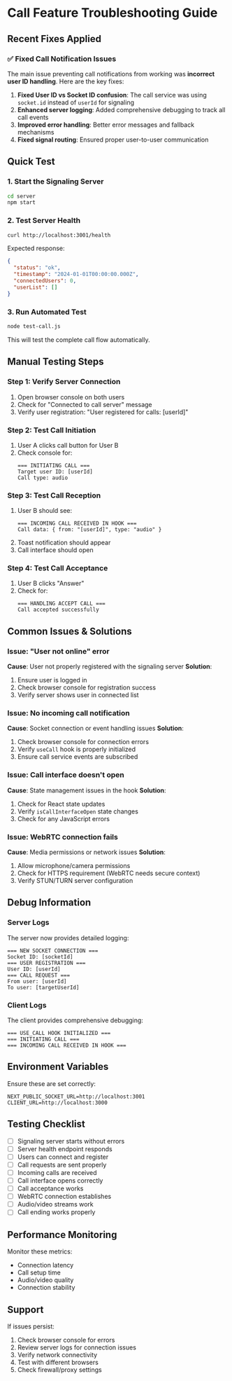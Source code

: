 # Call Feature Troubleshooting Guide

## Recent Fixes Applied

### ✅ Fixed Call Notification Issues

The main issue preventing call notifications from working was **incorrect user ID handling**. Here are the key fixes:

1. **Fixed User ID vs Socket ID confusion**: The call service was using `socket.id` instead of `userId` for signaling
2. **Enhanced server logging**: Added comprehensive debugging to track all call events
3. **Improved error handling**: Better error messages and fallback mechanisms
4. **Fixed signal routing**: Ensured proper user-to-user communication

## Quick Test

### 1. Start the Signaling Server
```bash
cd server
npm start
```

### 2. Test Server Health
```bash
curl http://localhost:3001/health
```
Expected response:
```json
{
  "status": "ok",
  "timestamp": "2024-01-01T00:00:00.000Z",
  "connectedUsers": 0,
  "userList": []
}
```

### 3. Run Automated Test
```bash
node test-call.js
```
This will test the complete call flow automatically.

## Manual Testing Steps

### Step 1: Verify Server Connection
1. Open browser console on both users
2. Check for "Connected to call server" message
3. Verify user registration: "User registered for calls: [userId]"

### Step 2: Test Call Initiation
1. User A clicks call button for User B
2. Check console for:
   ```
   === INITIATING CALL ===
   Target user ID: [userId]
   Call type: audio
   ```

### Step 3: Test Call Reception
1. User B should see:
   ```
   === INCOMING CALL RECEIVED IN HOOK ===
   Call data: { from: "[userId]", type: "audio" }
   ```
2. Toast notification should appear
3. Call interface should open

### Step 4: Test Call Acceptance
1. User B clicks "Answer"
2. Check for:
   ```
   === HANDLING ACCEPT CALL ===
   Call accepted successfully
   ```

## Common Issues & Solutions

### Issue: "User not online" error
**Cause**: User not properly registered with the signaling server
**Solution**: 
1. Ensure user is logged in
2. Check browser console for registration success
3. Verify server shows user in connected list

### Issue: No incoming call notification
**Cause**: Socket connection or event handling issues
**Solution**:
1. Check browser console for connection errors
2. Verify `useCall` hook is properly initialized
3. Ensure call service events are subscribed

### Issue: Call interface doesn't open
**Cause**: State management issues in the hook
**Solution**:
1. Check for React state updates
2. Verify `isCallInterfaceOpen` state changes
3. Check for any JavaScript errors

### Issue: WebRTC connection fails
**Cause**: Media permissions or network issues
**Solution**:
1. Allow microphone/camera permissions
2. Check for HTTPS requirement (WebRTC needs secure context)
3. Verify STUN/TURN server configuration

## Debug Information

### Server Logs
The server now provides detailed logging:
```
=== NEW SOCKET CONNECTION ===
Socket ID: [socketId]
=== USER REGISTRATION ===
User ID: [userId]
=== CALL REQUEST ===
From user: [userId]
To user: [targetUserId]
```

### Client Logs
The client provides comprehensive debugging:
```
=== USE_CALL HOOK INITIALIZED ===
=== INITIATING CALL ===
=== INCOMING CALL RECEIVED IN HOOK ===
```

## Environment Variables

Ensure these are set correctly:
```env
NEXT_PUBLIC_SOCKET_URL=http://localhost:3001
CLIENT_URL=http://localhost:3000
```

## Testing Checklist

- [ ] Signaling server starts without errors
- [ ] Server health endpoint responds
- [ ] Users can connect and register
- [ ] Call requests are sent properly
- [ ] Incoming calls are received
- [ ] Call interface opens correctly
- [ ] Call acceptance works
- [ ] WebRTC connection establishes
- [ ] Audio/video streams work
- [ ] Call ending works properly

## Performance Monitoring

Monitor these metrics:
- Connection latency
- Call setup time
- Audio/video quality
- Connection stability

## Support

If issues persist:
1. Check browser console for errors
2. Review server logs for connection issues
3. Verify network connectivity
4. Test with different browsers
5. Check firewall/proxy settings 
